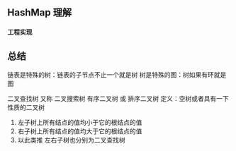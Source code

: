 ## HashMap 理解
#### 工程实现







## 总结
链表是特殊的树：链表的子节点不止一个就是树
树是特殊的图：树如果有环就是图

二叉查找树 又称 二叉搜索树 有序二叉树 或 排序二叉树
定义：空树或者具有一下性质的二叉树
1. 左子树上所有结点的值均小于它的根结点的值
2. 右子树上所有结点的值均大于它的根结点的值
3. 以此类推 左右子树也分别为二叉查找树